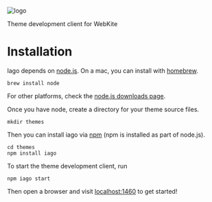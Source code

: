 ![logo](http://webkite-themes.github.io/iago-med.png "Iago Logo")

Theme development client for WebKite

# Installation

Iago depends on [node.js](http://nodejs.org/). On a mac, you can install with [homebrew](http://brew.sh/).

```
brew install node
```

For other platforms, check the [node.js downloads page](http://nodejs.org/download/).

Once you have node, create a directory for your theme source files.

```
mkdir themes
```

Then you can install iago via [npm](https://www.npmjs.org/) (npm is installed as part of node.js).

```
cd themes
npm install iago
```

To start the theme development client, run

```
npm iago start
```

Then open a browser and visit [localhost:1460](http://localhost:1460) to get started!
